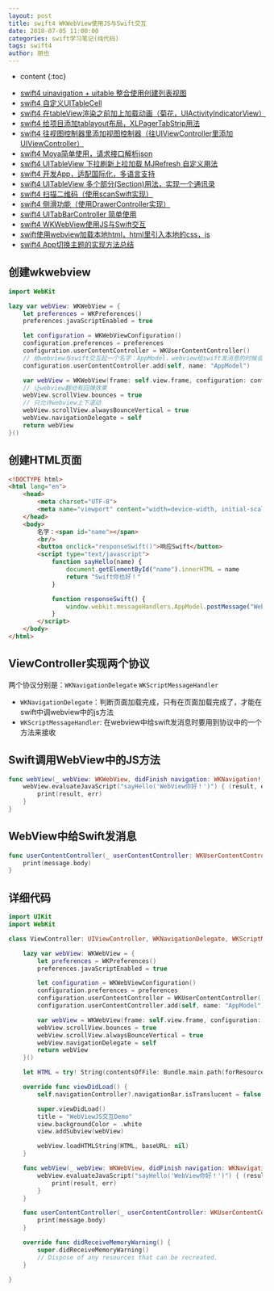 ```yaml
---
layout: post
title: swift4 WKWebView使用JS与Swift交互
date: 2018-07-05 11:00:00
categories: swift学习笔记(纯代码)
tags: swift4
author: 朋也
---
```


* content
{:toc}

- [swift4 uinavigation + uitable 整合使用创建列表视图](https://atjiu.github.io/2018/06/08/swift-uinavigation-uitable/)
- [swift4 自定义UITableCell](https://atjiu.github.io/2018/06/09/swfit-uitableview-uitablecell/)
- [swift4 在tableView渲染之前加上加载动画（菊花，UIActivityIndicatorView）](https://atjiu.github.io/2018/06/11/swift-tableview-activity-indicator/)
- [swift4 给项目添加tablayout布局，XLPagerTabStrip用法](https://atjiu.github.io/2018/06/13/swift-tablayout-xlpagertabstrip/)
- [swift4 往视图控制器里添加视图控制器（往UIViewController里添加UIViewController）](https://atjiu.github.io/2018/06/13/swift-adduiviewcontroller-to-uiviewcontroller/)
- [swift4 Moya简单使用，请求接口解析json](https://atjiu.github.io/2018/06/14/swift-moya/)
- [swift4 UITableView 下拉刷新上拉加载 MJRefresh 自定义用法](https://atjiu.github.io/2018/06/20/swift-pullrefresh-loadmore/)
- [swift4 开发App，适配国际化，多语言支持](https://atjiu.github.io/2018/06/20/swift-localizable/)
- [swift4 UITableView 多个部分(Section)用法，实现一个通讯录](https://atjiu.github.io/2018/06/26/swift-tableview-multipart-section/)
- [swift4 扫描二维码（使用scanSwift实现）](https://atjiu.github.io/2018/06/27/swift-scan-qrcode/)
- [swift4 侧滑功能（使用DrawerController实现）](https://atjiu.github.io/2018/06/29/swift-drawercontroller/)
- [swift4 UITabBarController 简单使用](https://atjiu.github.io/2018/06/29/swift-tabbarcontroller/)
- [swift4 WKWebView使用JS与Swift交互](https://atjiu.github.io/2018/07/05/swift-webview-javascript/)
- [swift使用webview加载本地html，html里引入本地的css，js](https://atjiu.github.io/2018/10/31/swift-webview-load-css-js/)
- [swift4 App切换主题的实现方法总结](https://atjiu.github.io/2018/11/09/swift-theme/)

## 创建wkwebview

```swift
import WebKit

lazy var webView: WKWebView = {
    let preferences = WKPreferences()
    preferences.javaScriptEnabled = true

    let configuration = WKWebViewConfiguration()
    configuration.preferences = preferences
    configuration.userContentController = WKUserContentController()
    // 给webview与swift交互起一个名字：AppModel，webview给swift发消息的时候会用到
    configuration.userContentController.add(self, name: "AppModel")

    var webView = WKWebView(frame: self.view.frame, configuration: configuration)
    // 让webview翻动有回弹效果
    webView.scrollView.bounces = true
    // 只允许webview上下滚动
    webView.scrollView.alwaysBounceVertical = true
    webView.navigationDelegate = self
    return webView
}()
```





## 创建HTML页面

```html
<!DOCTYPE html>
<html lang="en">
    <head>
        <meta charset="UTF-8">
        <meta name="viewport" content="width=device-width, initial-scale=1.0, maximum-scale=1.0, user-scalable=0,user-scalable=no"/>
    </head>
    <body>
        名字：<span id="name"></span>
        <br/>
        <button onclick="responseSwift()">响应Swift</button>
        <script type="text/javascript">
            function sayHello(name) {
                document.getElementById("name").innerHTML = name
                return "Swift你也好！"
            }

            function responseSwift() {
                window.webkit.messageHandlers.AppModel.postMessage("WebView点击，发送消息给Swift！")
            }
        </script>
    </body>
</html>

```

## ViewController实现两个协议

两个协议分别是：`WKNavigationDelegate` `WKScriptMessageHandler`

- `WKNavigationDelegate`：判断页面加载完成，只有在页面加载完成了，才能在swift中调webview中的js方法
- `WKScriptMessageHandler`: 在webview中给swift发消息时要用到协议中的一个方法来接收

## Swift调用WebView中的JS方法

```swift
func webView(_ webView: WKWebView, didFinish navigation: WKNavigation!) {
    webView.evaluateJavaScript("sayHello('WebView你好！')") { (result, err) in
        print(result, err)
    }
}
```

## WebView中给Swift发消息

```swift
func userContentController(_ userContentController: WKUserContentController, didReceive message: WKScriptMessage) {
    print(message.body)
}
```

## 详细代码

```swift
import UIKit
import WebKit

class ViewController: UIViewController, WKNavigationDelegate, WKScriptMessageHandler {

    lazy var webView: WKWebView = {
        let preferences = WKPreferences()
        preferences.javaScriptEnabled = true

        let configuration = WKWebViewConfiguration()
        configuration.preferences = preferences
        configuration.userContentController = WKUserContentController()
        configuration.userContentController.add(self, name: "AppModel")

        var webView = WKWebView(frame: self.view.frame, configuration: configuration)
        webView.scrollView.bounces = true
        webView.scrollView.alwaysBounceVertical = true
        webView.navigationDelegate = self
        return webView
    }()

    let HTML = try! String(contentsOfFile: Bundle.main.path(forResource: "index", ofType: "html")!, encoding: String.Encoding.utf8)

    override func viewDidLoad() {
        self.navigationController?.navigationBar.isTranslucent = false

        super.viewDidLoad()
        title = "WebViewJS交互Demo"
        view.backgroundColor = .white
        view.addSubview(webView)

        webView.loadHTMLString(HTML, baseURL: nil)
    }

    func webView(_ webView: WKWebView, didFinish navigation: WKNavigation!) {
        webView.evaluateJavaScript("sayHello('WebView你好！')") { (result, err) in
            print(result, err)
        }
    }

    func userContentController(_ userContentController: WKUserContentController, didReceive message: WKScriptMessage) {
        print(message.body)
    }

    override func didReceiveMemoryWarning() {
        super.didReceiveMemoryWarning()
        // Dispose of any resources that can be recreated.
    }

}
```


